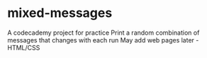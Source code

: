 # mixed-messages
A codecademy project for practice
Print a random combination of messages that changes with each run 
May add web pages later - HTML/CSS
